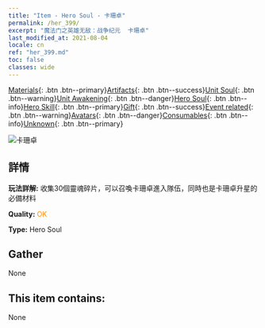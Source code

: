 ```yaml
---
title: "Item - Hero Soul - 卡珊卓"
permalink: /her_399/
excerpt: "魔法门之英雄无敌：战争纪元  卡珊卓"
last_modified_at: 2021-08-04
locale: cn
ref: "her_399.md"
toc: false
classes: wide
---
```

 [Materials](/ItemsCN/){: .btn .btn--primary}[Artifacts](/ItemsCN/Artifacts/){: .btn .btn--success}[Unit Soul](/ItemsCN/UnitSoul/){: .btn .btn--warning}[Unit Awakening](/ItemsCN/UnitAwakening/){: .btn .btn--danger}[Hero Soul](/ItemsCN/HeroSoul/){: .btn .btn--info}[Hero Skill](/ItemsCN/HeroSkill/){: .btn .btn--primary}[Gift](/ItemsCN/Gift/){: .btn .btn--success}[Event related](/ItemsCN/Events/){: .btn .btn--warning}[Avatars](/ItemsCN/Avatars/){: .btn .btn--danger}[Consumables](/ItemsCN/Consumables/){: .btn .btn--info}[Unknown](/ItemsCN/Unknown/){: .btn .btn--primary}

 ![卡珊卓](/images/h/h_kashandela.jpg)

## 詳情
 **玩法詳解:** 收集30個靈魂碎片，可以召喚卡珊卓進入隊伍，同時也是卡珊卓升星的必備材料

 **Quality:** <span style="color: #FF8C00">OK</span>

 **Type:** Hero Soul

## Gather

  None

## This item contains:

  None

